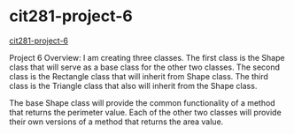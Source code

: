 # cit281-project-6
[cit281-project-6](https://github.com/UO-CIT-qiqima/cit281-project-6)

Project 6 Overview:
I am creating three classes.
The first class is the Shape class that will serve as a base class for the other two classes. 
The second class is the Rectangle class that will inherit from Shape class.
The third class is the Triangle class that also will inherit from the Shape class.

The base Shape class will provide the common functionality of a method that returns the perimeter value. Each of the other two classes will provide their own versions of a method that returns the area value. 
